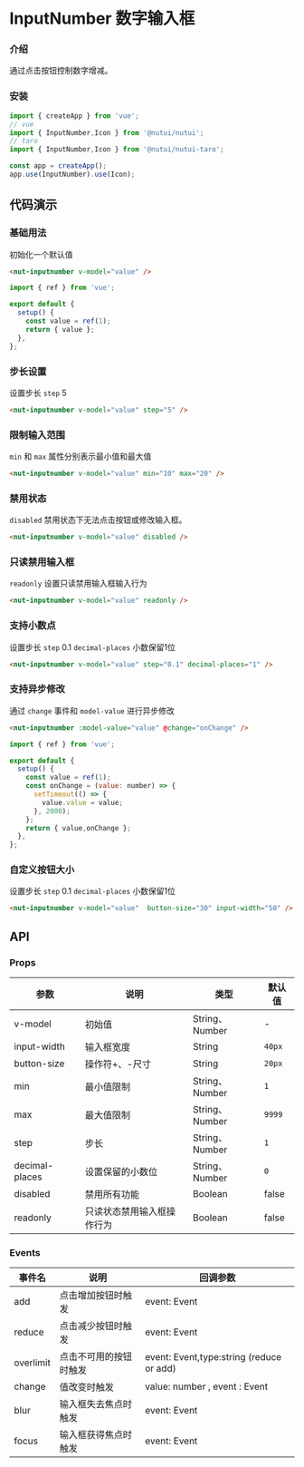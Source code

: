 # InputNumber 数字输入框

### 介绍

通过点击按钮控制数字增减。

### 安装

``` javascript
import { createApp } from 'vue';
// vue
import { InputNumber,Icon } from '@nutui/nutui';
// taro
import { InputNumber,Icon } from '@nutui/nutui-taro';

const app = createApp();
app.use(InputNumber).use(Icon);

```

## 代码演示

### 基础用法

初始化一个默认值

``` html
<nut-inputnumber v-model="value" />
```
``` javascript
import { ref } from 'vue';

export default {
  setup() {
    const value = ref(1);
    return { value };
  },
};
```

### 步长设置

设置步长 `step` 5 

```html
<nut-inputnumber v-model="value" step="5" />
```

### 限制输入范围

`min` 和 `max` 属性分别表示最小值和最大值

```html
<nut-inputnumber v-model="value" min="10" max="20" />
```

### 禁用状态

`disabled` 禁用状态下无法点击按钮或修改输入框。

```html
<nut-inputnumber v-model="value" disabled />
```

### 只读禁用输入框

`readonly` 设置只读禁用输入框输入行为

```html
<nut-inputnumber v-model="value" readonly />
```

### 支持小数点

设置步长 `step` 0.1  `decimal-places` 小数保留1位

```html
<nut-inputnumber v-model="value" step="0.1" decimal-places="1" />
```
### 支持异步修改

通过 `change` 事件和 `model-value` 进行异步修改

```html
<nut-inputnumber :model-value="value" @change="onChange" />
```

``` javascript
import { ref } from 'vue';

export default {
  setup() {
    const value = ref(1);
    const onChange = (value: number) => {
      setTimeout(() => {
        value.value = value;
      }, 2000);
    };
    return { value,onChange };
  },
};
```
### 自定义按钮大小

设置步长 `step` 0.1  `decimal-places` 小数保留1位

```html
<nut-inputnumber v-model="value"  button-size="30" input-width="50" />
```

## API

### Props

| 参数           | 说明                       | 类型           | 默认值     |
|----------------|----------------------------|----------------|------------|
| v-model        | 初始值                     | String、Number | -          |
| input-width    | 输入框宽度                 | String         | `40px`     |
| button-size    | 操作符+、-尺寸             | String         | `20px`     |
| min            | 最小值限制                 | String、Number | `1`        |
| max            | 最大值限制                 | String、Number | `9999` |
| step           | 步长                       | String、Number | `1`        |
| decimal-places | 设置保留的小数位           | String、Number | `0`        |
| disabled       | 禁用所有功能               | Boolean        | false      |
| readonly       | 只读状态禁用输入框操作行为 | Boolean        | false      |

### Events

| 事件名    | 说明                   | 回调参数                       |
|-----------|------------------------|--------------------------------|
| add       | 点击增加按钮时触发     | event: Event                   |
| reduce    | 点击减少按钮时触发     | event: Event                   |
| overlimit | 点击不可用的按钮时触发 | event: Event,type:string (reduce or add)                    |
| change    | 值改变时触发           | value:  number , event : Event |
| blur      | 输入框失去焦点时触发   | event: Event                   |
| focus     | 输入框获得焦点时触发   | event: Event                   |
